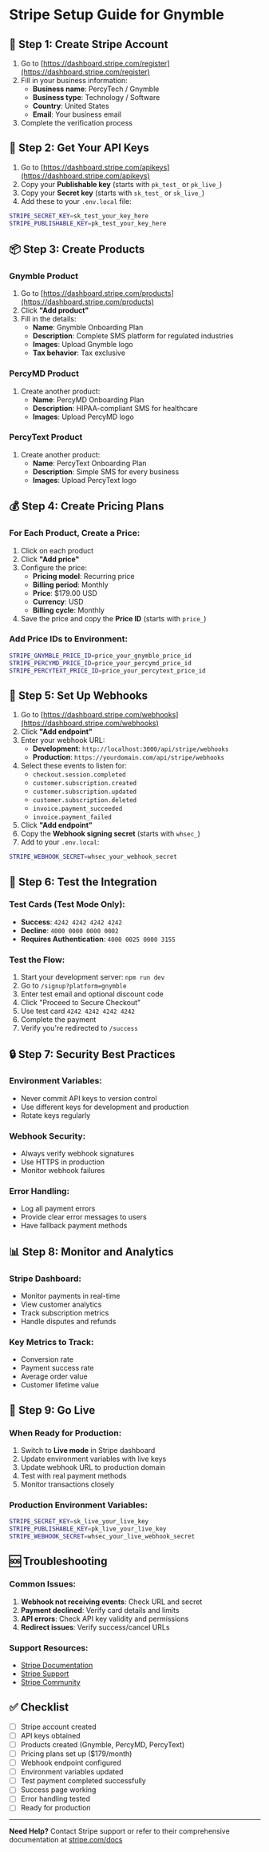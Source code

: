 # Stripe Setup Guide for Gnymble

## 🚀 **Step 1: Create Stripe Account**

1. Go to [https://dashboard.stripe.com/register](https://dashboard.stripe.com/register)
2. Fill in your business information:
   - **Business name**: PercyTech / Gnymble
   - **Business type**: Technology / Software
   - **Country**: United States
   - **Email**: Your business email
3. Complete the verification process

## 🔑 **Step 2: Get Your API Keys**

1. Go to [https://dashboard.stripe.com/apikeys](https://dashboard.stripe.com/apikeys)
2. Copy your **Publishable key** (starts with `pk_test_` or `pk_live_`)
3. Copy your **Secret key** (starts with `sk_test_` or `sk_live_`)
4. Add these to your `.env.local` file:

```bash
STRIPE_SECRET_KEY=sk_test_your_key_here
STRIPE_PUBLISHABLE_KEY=pk_test_your_key_here
```

## 📦 **Step 3: Create Products**

### **Gnymble Product**

1. Go to [https://dashboard.stripe.com/products](https://dashboard.stripe.com/products)
2. Click **"Add product"**
3. Fill in the details:
   - **Name**: Gnymble Onboarding Plan
   - **Description**: Complete SMS platform for regulated industries
   - **Images**: Upload Gnymble logo
   - **Tax behavior**: Tax exclusive

### **PercyMD Product**

1. Create another product:
   - **Name**: PercyMD Onboarding Plan
   - **Description**: HIPAA-compliant SMS for healthcare
   - **Images**: Upload PercyMD logo

### **PercyText Product**

1. Create another product:
   - **Name**: PercyText Onboarding Plan
   - **Description**: Simple SMS for every business
   - **Images**: Upload PercyText logo

## 💰 **Step 4: Create Pricing Plans**

### **For Each Product, Create a Price:**

1. Click on each product
2. Click **"Add price"**
3. Configure the price:
   - **Pricing model**: Recurring price
   - **Billing period**: Monthly
   - **Price**: $179.00 USD
   - **Currency**: USD
   - **Billing cycle**: Monthly
4. Save the price and copy the **Price ID** (starts with `price_`)

### **Add Price IDs to Environment:**

```bash
STRIPE_GNYMBLE_PRICE_ID=price_your_gnymble_price_id
STRIPE_PERCYMD_PRICE_ID=price_your_percymd_price_id
STRIPE_PERCYTEXT_PRICE_ID=price_your_percytext_price_id
```

## 🔗 **Step 5: Set Up Webhooks**

1. Go to [https://dashboard.stripe.com/webhooks](https://dashboard.stripe.com/webhooks)
2. Click **"Add endpoint"**
3. Enter your webhook URL:
   - **Development**: `http://localhost:3000/api/stripe/webhooks`
   - **Production**: `https://yourdomain.com/api/stripe/webhooks`
4. Select these events to listen for:
   - `checkout.session.completed`
   - `customer.subscription.created`
   - `customer.subscription.updated`
   - `customer.subscription.deleted`
   - `invoice.payment_succeeded`
   - `invoice.payment_failed`
5. Click **"Add endpoint"**
6. Copy the **Webhook signing secret** (starts with `whsec_`)
7. Add to your `.env.local`:

```bash
STRIPE_WEBHOOK_SECRET=whsec_your_webhook_secret
```

## 🧪 **Step 6: Test the Integration**

### **Test Cards (Test Mode Only):**

- **Success**: `4242 4242 4242 4242`
- **Decline**: `4000 0000 0000 0002`
- **Requires Authentication**: `4000 0025 0000 3155`

### **Test the Flow:**

1. Start your development server: `npm run dev`
2. Go to `/signup?platform=gnymble`
3. Enter test email and optional discount code
4. Click "Proceed to Secure Checkout"
5. Use test card `4242 4242 4242 4242`
6. Complete the payment
7. Verify you're redirected to `/success`

## 🔒 **Step 7: Security Best Practices**

### **Environment Variables:**

- Never commit API keys to version control
- Use different keys for development and production
- Rotate keys regularly

### **Webhook Security:**

- Always verify webhook signatures
- Use HTTPS in production
- Monitor webhook failures

### **Error Handling:**

- Log all payment errors
- Provide clear error messages to users
- Have fallback payment methods

## 📊 **Step 8: Monitor and Analytics**

### **Stripe Dashboard:**

- Monitor payments in real-time
- View customer analytics
- Track subscription metrics
- Handle disputes and refunds

### **Key Metrics to Track:**

- Conversion rate
- Payment success rate
- Average order value
- Customer lifetime value

## 🚀 **Step 9: Go Live**

### **When Ready for Production:**

1. Switch to **Live mode** in Stripe dashboard
2. Update environment variables with live keys
3. Update webhook URL to production domain
4. Test with real payment methods
5. Monitor transactions closely

### **Production Environment Variables:**

```bash
STRIPE_SECRET_KEY=sk_live_your_live_key
STRIPE_PUBLISHABLE_KEY=pk_live_your_live_key
STRIPE_WEBHOOK_SECRET=whsec_your_live_webhook_secret
```

## 🆘 **Troubleshooting**

### **Common Issues:**

1. **Webhook not receiving events**: Check URL and secret
2. **Payment declined**: Verify card details and limits
3. **API errors**: Check API key validity and permissions
4. **Redirect issues**: Verify success/cancel URLs

### **Support Resources:**

- [Stripe Documentation](https://stripe.com/docs)
- [Stripe Support](https://support.stripe.com)
- [Stripe Community](https://community.stripe.com)

## ✅ **Checklist**

- [ ] Stripe account created
- [ ] API keys obtained
- [ ] Products created (Gnymble, PercyMD, PercyText)
- [ ] Pricing plans set up ($179/month)
- [ ] Webhook endpoint configured
- [ ] Environment variables updated
- [ ] Test payment completed successfully
- [ ] Success page working
- [ ] Error handling tested
- [ ] Ready for production

---

**Need Help?** Contact Stripe support or refer to their comprehensive documentation at [stripe.com/docs](https://stripe.com/docs)
